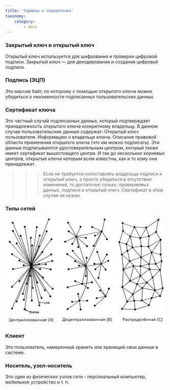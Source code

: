 ```yaml
---
title: 'Термины и определения'
taxonomy:
    category:
        - docs
---
```


### Закрытый ключ и открытый ключ
Открытый ключ используется для шифрования и проверки цифровой подписи. Закрытый ключ — для декодирования и создания цифровой подписи.

### Подпись (ЭЦП)
Это массив байт, по которому с помощью открытого ключа можно убедиться о неизменности подписанных пользовательских данных.

### Сертификат ключа
Это частный случай подписанных данных, который подтверждает принадлежность открытого ключа конкретному владельцу. В данном случае пользовательские данные содержат:
Открытый ключ пользователя.
Информацию о владельце ключа.
Описание правовой области применения открытого ключа (что им можно подписать).
Эти данные подписываются удостоверительным центром, который также имеет сертификат вышестоящего центра. И так до нескольких корневых центров, открытые ключи которым всем известны, как и то кому они принадлежат.

>>> Если не требуется сопоставлять владельца подписи и открытый ключ, а просто убедиться в отсутствии изменений, то достаточно только: проверяемых данных, подписи и открытый ключ. Сертификат в этом случае не нужен.

### Типы сетей
![](web_types.jpg)

### Клиент
Это пользователь, намеренный хранить или хранящий свои данные в системе.

### Носитель, узел-носитель
Это один из физических узлов сети - персональный компьютер, мобильное устройство и т. п.
